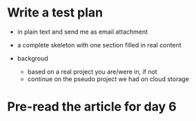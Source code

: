 # Write a test plan

*	in plain text and send me as email attachment
*	a complete skeleton with one section filled in real content

*	backgroud

	-	based on a real project you are/were in, if not
	-	continue on the pseudo project we had on cloud storage
	
# Pre-read the article for day 6
